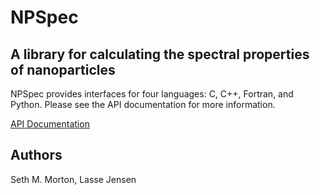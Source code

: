 NPSpec
======

A library for calculating the spectral properties of nanoparticles
------------------------------------------------------------------

NPSpec provides interfaces for four languages: C, C++, Fortran,
and Python.  Please see the API documentation for more information.

[API Documentation](http://SethMMorton.github.io/NPSpec)

Authors
-------

Seth M. Morton, Lasse Jensen
